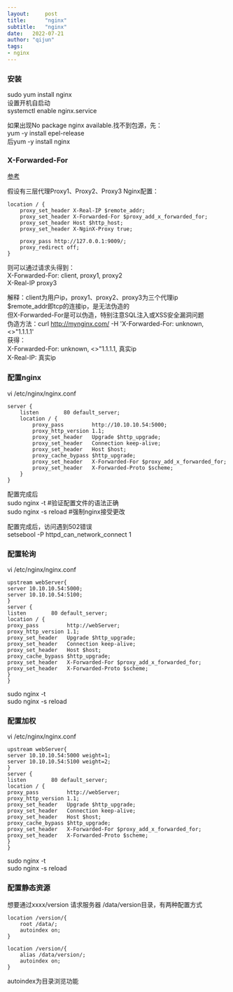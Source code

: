 ```yaml
---
layout:     post
title:      "nginx"
subtitle:   "nginx"
date:   2022-07-21
author: "qijun"
tags:
- nginx
---
```


### 安装
sudo yum install nginx  
设置开机自启动  
systemctl enable nginx.service

如果出现No package nginx available.找不到包源，先：  
yum -y install epel-release  
后yum -y install nginx

### X-Forwarded-For
[参考](https://www.runoob.com/w3cnote/http-x-forwarded-for.html)

假设有三层代理Proxy1、Proxy2、Proxy3
Nginx配置：
```
location / {
    proxy_set_header X-Real-IP $remote_addr;
    proxy_set_header X-Forwarded-For $proxy_add_x_forwarded_for;
    proxy_set_header Host $http_host;
    proxy_set_header X-NginX-Proxy true;

    proxy_pass http://127.0.0.1:9009/;
    proxy_redirect off;
}
```
则可以通过请求头得到：  
X-Forwarded-For: client, proxy1, proxy2  
X-Real-IP proxy3

解释：client为用户ip，proxy1、proxy2、proxy3为三个代理ip  
$remote_addr即tcp的连接ip，是无法伪造的  
但X-Forwarded-For是可以伪造，特别注意SQL注入或XSS安全漏洞问题  
伪造方法：curl http://mynginx.com/ -H 'X-Forwarded-For: unknown, <>"1.1.1.1'  
获得：  
X-Forwarded-For: unknown, <>"1.1.1.1, 真实ip  
X-Real-IP: 真实ip

### 配置nginx
vi /etc/nginx/nginx.conf
```
server {
    listen        80 default_server;
    location / {
        proxy_pass         http://10.10.10.54:5000;
        proxy_http_version 1.1;
        proxy_set_header   Upgrade $http_upgrade;
        proxy_set_header   Connection keep-alive;
        proxy_set_header   Host $host;
        proxy_cache_bypass $http_upgrade;
        proxy_set_header   X-Forwarded-For $proxy_add_x_forwarded_for;
        proxy_set_header   X-Forwarded-Proto $scheme;
    }
}
```

配置完成后  
sudo nginx -t #验证配置文件的语法正确  
sudo nginx -s reload #强制nginx接受更改

配置完成后，访问遇到502错误  
setsebool -P httpd_can_network_connect 1

### 配置轮询
vi /etc/nginx/nginx.conf
```
upstream webServer{
server 10.10.10.54:5000;
server 10.10.10.54:5100;
}
server {
listen        80 default_server;
location / {
proxy_pass         http://webServer;
proxy_http_version 1.1;
proxy_set_header   Upgrade $http_upgrade;
proxy_set_header   Connection keep-alive;
proxy_set_header   Host $host;
proxy_cache_bypass $http_upgrade;
proxy_set_header   X-Forwarded-For $proxy_add_x_forwarded_for;
proxy_set_header   X-Forwarded-Proto $scheme;
}
}
```
sudo nginx -t  
sudo nginx -s reload

### 配置加权
vi /etc/nginx/nginx.conf
```
upstream webServer{
server 10.10.10.54:5000 weight=1;
server 10.10.10.54:5100 weight=2;
}
server {
listen        80 default_server;
location / {
proxy_pass         http://webServer;
proxy_http_version 1.1;
proxy_set_header   Upgrade $http_upgrade;
proxy_set_header   Connection keep-alive;
proxy_set_header   Host $host;
proxy_cache_bypass $http_upgrade;
proxy_set_header   X-Forwarded-For $proxy_add_x_forwarded_for;
proxy_set_header   X-Forwarded-Proto $scheme;
}
}
```
sudo nginx -t  
sudo nginx -s reload

### 配置静态资源
想要通过xxxx/version 请求服务器 /data/version目录，有两种配置方式
```aidl
location /version/{
    root /data/;
    autoindex on;
}
```

```aidl
location /version/{
    alias /data/version/;
    autoindex on;
}
```
autoindex为目录浏览功能
